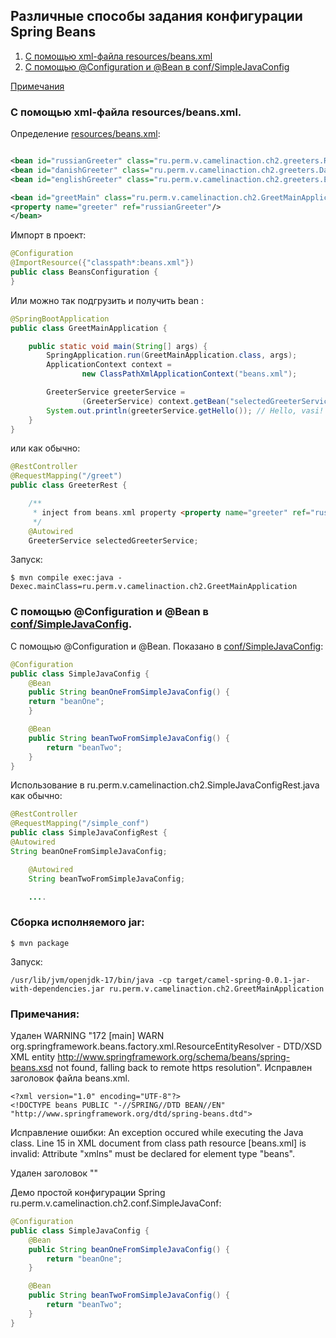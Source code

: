 Различные способы задания конфигурации Spring Beans
----------------

1. [С помощью xml-файла resources/beans.xml](#xml_file)
2. [С помощью @Configuration и @Bean в conf/SimpleJavaConfig](#configuration)

[Примечания](#other)

<a id="xml_file"></a>
### С помощью xml-файла resources/beans.xml.

Определение [resources/beans.xml](https://github.com/cherepakhin/camel_spring/resources/beans.xml):

````xml

<bean id="russianGreeter" class="ru.perm.v.camelinaction.ch2.greeters.RussianGreeter"/>
<bean id="danishGreeter" class="ru.perm.v.camelinaction.ch2.greeters.DanishGreeter"/>
<bean id="englishGreeter" class="ru.perm.v.camelinaction.ch2.greeters.EnglishGreeter"/>

<bean id="greetMain" class="ru.perm.v.camelinaction.ch2.GreetMainApplication">
<property name="greeter" ref="russianGreeter"/>
</bean>
````

Импорт в проект:

````java
@Configuration
@ImportResource({"classpath*:beans.xml"})
public class BeansConfiguration {
}
````

Или можно так подгрузить и получить bean :

````java
@SpringBootApplication
public class GreetMainApplication {

    public static void main(String[] args) {
        SpringApplication.run(GreetMainApplication.class, args);
        ApplicationContext context =
                new ClassPathXmlApplicationContext("beans.xml");

        GreeterService greeterService =
                (GreeterService) context.getBean("selectedGreeterService");
        System.out.println(greeterService.getHello()); // Hello, vasi!
    }
}
````

или как обычно:

````java
@RestController
@RequestMapping("/greet")
public class GreeterRest {

    /**
     * inject from beans.xml property <property name="greeter" ref="russianGreeter"/>
     */
    @Autowired
    GreeterService selectedGreeterService;
````

Запуск:

````shell
$ mvn compile exec:java -Dexec.mainClass=ru.perm.v.camelinaction.ch2.GreetMainApplication
````

<a id="configuration"></a>
### С помощью @Configuration и @Bean в [conf/SimpleJavaConfig](https://github.com/cherepakhin/camel_spring/blob/main/src/main/java/ru/perm/v/camelinaction/ch2/conf/SimpleJavaConfig.java). 

С помощью @Configuration и @Bean. Показано в [conf/SimpleJavaConfig](https://github.com/cherepakhin/camel_spring/blob/main/src/main/java/ru/perm/v/camelinaction/ch2/conf/SimpleJavaConfig.java):

````java
@Configuration
public class SimpleJavaConfig {
    @Bean
    public String beanOneFromSimpleJavaConfig() {
    return "beanOne";
    }

    @Bean
    public String beanTwoFromSimpleJavaConfig() {
        return "beanTwo";
    }
}
````

Использование в ru.perm.v.camelinaction.ch2.SimpleJavaConfigRest.java как обычно:

````java
@RestController
@RequestMapping("/simple_conf")
public class SimpleJavaConfigRest {
@Autowired
String beanOneFromSimpleJavaConfig;

    @Autowired
    String beanTwoFromSimpleJavaConfig;

    ....
````

### Сборка исполняемого jar:

````shell
$ mvn package
````

Запуск:
````shell
/usr/lib/jvm/openjdk-17/bin/java -cp target/camel-spring-0.0.1-jar-with-dependencies.jar ru.perm.v.camelinaction.ch2.GreetMainApplication
````

<a id="other"></a>
### Примечания:

Удален WARNING "172 [main] WARN org.springframework.beans.factory.xml.ResourceEntityResolver - DTD/XSD XML entity http://www.springframework.org/schema/beans/spring-beans.xsd not found, falling back to remote https resolution". Исправлен заголовок файла beans.xml.

````shell
<?xml version="1.0" encoding="UTF-8"?>
<!DOCTYPE beans PUBLIC "-//SPRING//DTD BEAN//EN" "http://www.springframework.org/dtd/spring-beans.dtd">
````

Исправление ошибки: 
An exception occured while executing the Java class. Line 15 in XML document from class path resource [beans.xml] is invalid: Attribute "xmlns" must be declared for element type "beans".

Удален заголовок "<!DOCTYPE beans PUBLIC "-//SPRING//DTD BEAN//EN" "http://www.springframework.org/dtd/spring-beans.dtd">"

Демо простой конфигурации Spring ru.perm.v.camelinaction.ch2.conf.SimpleJavaConf:

````java
@Configuration
public class SimpleJavaConfig {
    @Bean
    public String beanOneFromSimpleJavaConfig() {
        return "beanOne";
    }

    @Bean
    public String beanTwoFromSimpleJavaConfig() {
        return "beanTwo";
    }
}
````